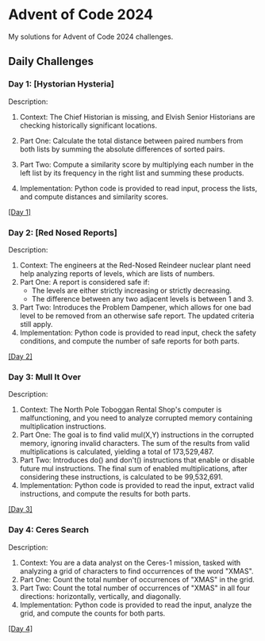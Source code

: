 # Advent of Code 2024

My solutions for Advent of Code 2024 challenges.

## Daily Challenges

### Day 1: [Hystorian Hysteria]
Description: 
1. Context: The Chief Historian is missing, and Elvish Senior Historians are checking historically significant locations.   
2. Part One: Calculate the total distance between paired numbers from both lists by summing the absolute differences of sorted pairs.
3. Part Two: Compute a similarity score by multiplying each number in the left list by its frequency in the right list and summing these products.

4. Implementation: Python code is provided to read input, process the lists, and compute distances and similarity scores.
   
[[Day 1]](https://github.com/Darylwanji/Advent-Of-Code-2024/tree/main/Day1)

### Day 2: [Red Nosed Reports]
Description: 
1. Context: The engineers at the Red-Nosed Reindeer nuclear plant need help analyzing reports of levels, which are lists of numbers.
2. Part One: A report is considered safe if:
    - The levels are either strictly increasing or strictly decreasing.
    - The difference between any two adjacent levels is between 1 and 3.
3. Part Two: Introduces the Problem Dampener, which allows for one bad level to be removed from an otherwise safe report. The updated criteria still apply.
4. Implementation: Python code is provided to read input, check the safety conditions, and compute the number of safe reports for both parts.
   
[[Day 2]](https://github.com/Darylwanji/Advent-Of-Code-2024/tree/main/Day2)

### Day 3: Mull It Over
Description: 
1. Context: The North Pole Toboggan Rental Shop's computer is malfunctioning, and you need to analyze corrupted memory containing multiplication instructions.
2. Part One: The goal is to find valid mul(X,Y) instructions in the corrupted memory, ignoring invalid characters. The sum of the results from valid multiplications is calculated, yielding a total of 173,529,487.
3. Part Two: Introduces do() and don't() instructions that enable or disable future mul instructions. The final sum of enabled multiplications, after considering these instructions, is calculated to be 99,532,691.
4. Implementation: Python code is provided to read the input, extract valid instructions, and compute the results for both parts.
   
[[Day 3]](https://github.com/Darylwanji/Advent-Of-Code-2024/tree/main/Day3)

### Day 4: Ceres Search
Description: 
1. Context: You are a data analyst on the Ceres-1 mission, tasked with analyzing a grid of characters to find occurrences of the word "XMAS".
2. Part One: Count the total number of occurrences of "XMAS" in the grid.
3. Part Two: Count the total number of occurrences of "XMAS" in all four directions: horizontally, vertically, and diagonally.
4. Implementation: Python code is provided to read the input, analyze the grid, and compute the counts for both parts.
   
[[Day 4]](https://github.com/Darylwanji/Advent-Of-Code-2024/tree/main/Day4)